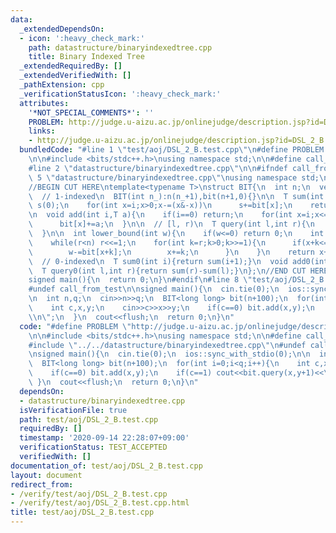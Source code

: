 ```yaml
---
data:
  _extendedDependsOn:
  - icon: ':heavy_check_mark:'
    path: datastructure/binaryindexedtree.cpp
    title: Binary Indexed Tree
  _extendedRequiredBy: []
  _extendedVerifiedWith: []
  _pathExtension: cpp
  _verificationStatusIcon: ':heavy_check_mark:'
  attributes:
    '*NOT_SPECIAL_COMMENTS*': ''
    PROBLEM: http://judge.u-aizu.ac.jp/onlinejudge/description.jsp?id=DSL_2_B
    links:
    - http://judge.u-aizu.ac.jp/onlinejudge/description.jsp?id=DSL_2_B
  bundledCode: "#line 1 \"test/aoj/DSL_2_B.test.cpp\"\n#define PROBLEM \"http://judge.u-aizu.ac.jp/onlinejudge/description.jsp?id=DSL_2_B\"\
    \n\n#include <bits/stdc++.h>\nusing namespace std;\n\n#define call_from_test\n\
    #line 2 \"datastructure/binaryindexedtree.cpp\"\n\n#ifndef call_from_test\n#line\
    \ 5 \"datastructure/binaryindexedtree.cpp\"\nusing namespace std;\n#endif\n\n\
    //BEGIN CUT HERE\ntemplate<typename T>\nstruct BIT{\n  int n;\n  vector<T> bit;\n\
    \  // 1-indexed\n  BIT(int n_):n(n_+1),bit(n+1,0){}\n\n  T sum(int i){\n    T\
    \ s(0);\n    for(int x=i;x>0;x-=(x&-x))\n      s+=bit[x];\n    return s;\n  }\n\
    \n  void add(int i,T a){\n    if(i==0) return;\n    for(int x=i;x<=n;x+=(x&-x))\n\
    \      bit[x]+=a;\n  }\n\n  // [l, r)\n  T query(int l,int r){\n    return sum(r-1)-sum(l-1);\n\
    \  }\n\n  int lower_bound(int w){\n    if(w<=0) return 0;\n    int x=0,r=1;\n\
    \    while(r<n) r<<=1;\n    for(int k=r;k>0;k>>=1){\n      if(x+k<=n&&bit[x+k]<w){\n\
    \        w-=bit[x+k];\n        x+=k;\n      }\n    }\n    return x+1;\n  }\n\n\
    \  // 0-indexed\n  T sum0(int i){return sum(i+1);}\n  void add0(int i,T a){add(i+1,a);}\n\
    \  T query0(int l,int r){return sum(r)-sum(l);}\n};\n//END CUT HERE\n#ifndef call_from_test\n\
    signed main(){\n  return 0;\n}\n#endif\n#line 8 \"test/aoj/DSL_2_B.test.cpp\"\n\
    #undef call_from_test\n\nsigned main(){\n  cin.tie(0);\n  ios::sync_with_stdio(0);\n\
    \n  int n,q;\n  cin>>n>>q;\n  BIT<long long> bit(n+100);\n  for(int i=0;i<q;i++){\n\
    \    int c,x,y;\n    cin>>c>>x>>y;\n    if(c==0) bit.add(x,y);\n    if(c==1) cout<<bit.query(x,y+1)<<\"\
    \\n\";\n  }\n  cout<<flush;\n  return 0;\n}\n"
  code: "#define PROBLEM \"http://judge.u-aizu.ac.jp/onlinejudge/description.jsp?id=DSL_2_B\"\
    \n\n#include <bits/stdc++.h>\nusing namespace std;\n\n#define call_from_test\n\
    #include \"../../datastructure/binaryindexedtree.cpp\"\n#undef call_from_test\n\
    \nsigned main(){\n  cin.tie(0);\n  ios::sync_with_stdio(0);\n\n  int n,q;\n  cin>>n>>q;\n\
    \  BIT<long long> bit(n+100);\n  for(int i=0;i<q;i++){\n    int c,x,y;\n    cin>>c>>x>>y;\n\
    \    if(c==0) bit.add(x,y);\n    if(c==1) cout<<bit.query(x,y+1)<<\"\\n\";\n \
    \ }\n  cout<<flush;\n  return 0;\n}\n"
  dependsOn:
  - datastructure/binaryindexedtree.cpp
  isVerificationFile: true
  path: test/aoj/DSL_2_B.test.cpp
  requiredBy: []
  timestamp: '2020-09-14 22:28:07+09:00'
  verificationStatus: TEST_ACCEPTED
  verifiedWith: []
documentation_of: test/aoj/DSL_2_B.test.cpp
layout: document
redirect_from:
- /verify/test/aoj/DSL_2_B.test.cpp
- /verify/test/aoj/DSL_2_B.test.cpp.html
title: test/aoj/DSL_2_B.test.cpp
---
```


